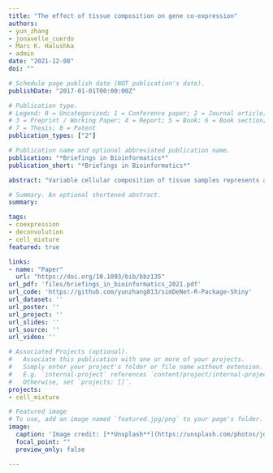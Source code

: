 ```yaml
---
title: "The effect of tissue composition on gene co-expression"
authors:
- yun_zhang
- jonavelle_cuerdo
- Marc K. Halushka
- admin
date: "2021-12-08"
doi: ""

# Schedule page publish date (NOT publication's date).
publishDate: "2017-01-01T00:00:00Z"

# Publication type.
# Legend: 0 = Uncategorized; 1 = Conference paper; 2 = Journal article;
# 3 = Preprint / Working Paper; 4 = Report; 5 = Book; 6 = Book section;
# 7 = Thesis; 8 = Patent
publication_types: ["2"]

# Publication name and optional abbreviated publication name.
publication: "*Briefings in Bioinformatics*"
publication_short: "*Briefings in Bioinformatics*"

abstract: "Variable cellular composition of tissue samples represents a significant challenge for the interpretation of genomic profiling studies. Substantial effort has been devoted to modeling and adjusting for compositional differences when estimating differential expression between sample types. However, relatively little attention has been given to the effect of tissue composition on co-expression estimates. In this study, we illustrate the effect of variable cell-type composition on correlation-based network estimation and provide a mathematical decomposition of the tissue-level correlation. We show that a class of deconvolution methods developed to separate tumor and stromal signatures can be applied to two component cell-type mixtures. In simulated and real data, we identify conditions in which a deconvolution approach would be beneficial. Our results suggest that uncorrelated cell-type-specific markers are ideally suited to deconvolute both the expression and co-expression patterns of an individual cell type. We provide a Shiny application for users to interactively explore the effect of cell-type composition on correlation-based co-expression estimation for any cell types of interest."

# Summary. An optional shortened abstract.
summary: 

tags:
- coexpression
- deconvolution
- cell_mixture
featured: true

links:
- name: "Paper"
  url: "https://doi.org/10.1093/bib/bbz135"
url_pdf: 'files/briefings_in_bioinformatics_2021.pdf'
url_code: 'https://github.com/yunzhang813/simDeNet-R-Package-Shiny'
url_dataset: ''
url_poster: ''
url_project: ''
url_slides: ''
url_source: ''
url_video: ''

# Associated Projects (optional).
#   Associate this publication with one or more of your projects.
#   Simply enter your project's folder or file name without extension.
#   E.g. `internal-project` references `content/project/internal-project/index.md`.
#   Otherwise, set `projects: []`.
projects:
- cell_mixture

# Featured image
# To use, add an image named `featured.jpg/png` to your page's folder. 
image:
  caption: 'Image credit: [**Unsplash**](https://unsplash.com/photos/jdD8gXaTZsc)'
  focal_point: ""
  preview_only: false

---
```



